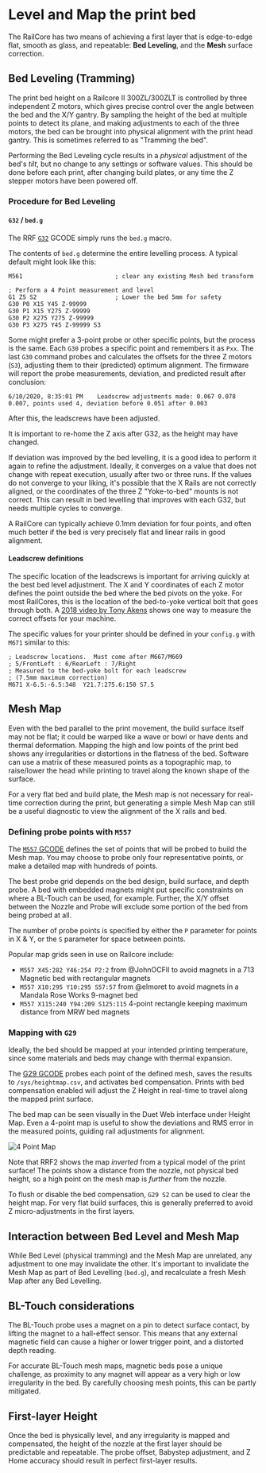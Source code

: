 # Level and Map the print bed

The RailCore has two means of achieving a first layer that is edge-to-edge flat, smooth as glass, and repeatable: **Bed Leveling**, and the **Mesh** surface correction.

## Bed Leveling (Tramming)

The print bed height on a Railcore II 300ZL/300ZLT is controlled by three independent Z motors, which gives precise control over the angle between the bed and the X/Y gantry.
By sampling the height of the bed at multiple points to detect its plane, and making adjustments to each of the three motors, the bed can be brought into physical alignment with the print head gantry.  This is sometimes referred to as "Tramming the bed".

Performing the Bed Leveling cycle results in a *physical* adjustment of the bed's *tilt*, but no change to any settings or software values.  This should be done before each print, after changing build plates, or any time the Z stepper motors have been powered off.

### Procedure for Bed Leveling

#### `G32` / `bed.g`

The RRF [`G32`](https://duet3d.dozuki.com/Wiki/Gcode#Section_G32_Run_bed_g_macro) GCODE simply runs the `bed.g` macro.

The contents of `bed.g` determine the entire levelling process.  A typical default might look like this:
```
M561                          ; clear any existing Mesh bed transform

; Perform a 4 Point measurement and level
G1 Z5 S2                      ; Lower the bed 5mm for safety
G30 P0 X15 Y45 Z-99999
G30 P1 X15 Y275 Z-99999
G30 P2 X275 Y275 Z-99999
G30 P3 X275 Y45 Z-99999 S3
```

Some might prefer a 3-point probe or other specific points, but the process is the same.  Each `G30` probes a specific point and remembers it as `Pxx`.
The last `G30` command probes and calculates the offsets for the three Z motors (`S3`), adjusting them to their (predicted) optimum alignment.  The firmware will report the probe measurements, deviation, and predicted result after conclusion:

```6/10/2020, 8:35:01 PM	Leadscrew adjustments made: 0.067 0.078 0.007, points used 4, deviation before 0.051 after 0.003```

After this, the leadscrews have been adjusted.

It is important to re-home the Z axis after G32, as the height may have changed.

If deviation was improved by the bed levelling, it is a good idea to perform it again to refine the adjustment.  Ideally, it converges on a value that does not change with repeat execution, usually after two or three runs.  If the values do not converge to your liking, it's possible that the X Rails are not correctly aligned, or the coordinates of the three Z "Yoke-to-bed" mounts is not correct.  This can result in bed levelling that improves with each G32, but needs multiple cycles to converge.

A RailCore can typically achieve 0.1mm deviation for four points, and often much better if the bed is very precisely flat and linear rails in good alignment.

#### Leadscrew definitions

The specific location of the leadscrews is important for arriving quickly at the best bed level adjustment.  The X and Y coordinates of each Z motor defines the point outside the bed where the bed pivots on the yoke.  For most RailCores, this is the location of the bed-to-yoke vertical bolt that goes through both.   A [2018 video by Tony Akens](https://www.youtube.com/watch?v=qeFGLb8Gf6U) shows one way to measure the correct offsets for your machine.

The specific values for your printer should be defined in your `config.g` with `M671` similar to this:

```
; Leadscrew locations.  Must come after M667/M669
; 5/FrontLeft : 6/RearLeft : 7/Right
; Measured to the bed-yoke bolt for each leadscrew
; (7.5mm maximum correction)
M671 X-6.5:-6.5:348  Y21.7:275.6:150 S7.5  
```

## Mesh Map 

Even with the bed parallel to the print movement, the build surface itself may not be flat; it could be warped like a wave or bowl or have dents and thermal deformation.  Mapping the high and low points of the print bed shows any irregularities or distortions in the flatness of the bed.  Software can use a matrix of these measured points as a topographic map, to raise/lower the head while printing to travel along the known shape of the surface.

For a very flat bed and build plate, the Mesh map is not necessary for real-time correction during the print, but generating a simple Mesh Map can still be a useful diagnostic to view the alignment of the X rails and bed.

### Defining probe points with `M557`

The [`M557` GCODE](https://duet3d.dozuki.com/Wiki/Gcode#Section_M557_Set_Z_probe_point_or_define_probing_grid) defines the set of points that will be probed to build the Mesh map.  You may choose to probe only four representative points, or make a detailed map with hundreds of points.

The best probe grid depends on the bed design, build surface, and depth probe.  A bed with embedded magnets might put specific constraints on where a BL-Touch can be used, for example.  Further, the X/Y offset between the Nozzle and Probe will exclude some portion of the bed from being probed at all.

The number of probe points is specified by either the `P` parameter for points in X & Y, or the `S` parameter for space between points.

Popular map grids seen in use on Railcore include:
* `M557 X45:282 Y46:254 P2:2` from @JohnOCFII to avoid magnets in a 713 Magnetic bed with rectangular magnets
* `M557 X10:295 Y10:295 S57:57` from @elmoret to avoid magnets in a Mandala Rose Works 9-magnet bed
* `M557 X115:240 Y94:209 S125:115` 4-point rectangle keeping maximum distance from MRW bed magnets

### Mapping with `G29`

Ideally, the bed should be mapped at your intended printing temperature, since some materials and beds may change with thermal expansion.

The [G29 GCODE](https://duet3d.dozuki.com/Wiki/Gcode#Section_G29_Mesh_bed_probe) probes each point of the defined mesh, saves the results to `/sys/heightmap.csv`, and activates bed compensation.   Prints with bed compensation enabled will adjust the Z Height in real-time to travel along the mapped print surface.

The bed map can be seen visually in the Duet Web interface under Height Map.  Even a 4-point map is useful to show the deviations and RMS error in the measured points, guiding rail adjustments for alignment.

![4 Point Map](./bed_level-4-points.PNG)

Note that RRF2 shows the map *inverted* from a typical model of the print surface!  The points show a distance from the nozzle, not physical bed height, so a high point on the mesh map is *further* from the nozzle.

To flush or disable the bed compensation, `G29 S2` can be used to clear the height map.  For very flat build surfaces, this is generally preferred to avoid Z micro-adjustments in the first layers.

## Interaction between Bed Level and Mesh Map

While Bed Level (physical tramming) and the Mesh Map are unrelated, any adjustment to one may invalidate the other.  It's important to invalidate the Mesh Map as part of Bed Levelling (`bed.g`), and recalculate a fresh Mesh Map after any Bed Levelling.

## BL-Touch considerations

The BL-Touch probe uses a magnet on a pin to detect surface contact, by lifting the magnet to a hall-effect sensor.  This means that any external magnetic field can cause a higher or lower trigger point, and a distorted depth reading.

For accurate BL-Touch mesh maps, magnetic beds pose a unique challenge, as proximity to any magnet will appear as a very high or low irregularity in the bed.  By carefully choosing mesh points, this can be partly mitigated.

## First-layer Height

Once the bed is physically level, and any irregularity is mapped and compensated, the height of the nozzle at the first layer should be predictable and repeatable.  The probe offset, Babystep adjustment, and Z Home accuracy should result in perfect first-layer results.
